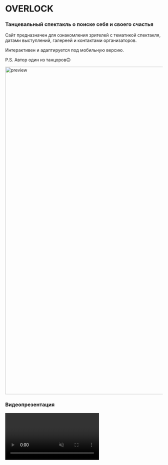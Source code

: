 # OVERLOCK
### Танцевальный спектакль о поиске себя и своего счастья


Сайт предназначен для ознакомления зрителей с тематикой спектакля, датами выступлений, галереей и контактами организаторов.

Интерактивен и адаптируется под мобильную версию.

P.S. Автор один из танцоров🙃

<img width="1906" height="1048" alt="preview" src="https://github.com/user-attachments/assets/85dcefc6-f1df-418f-a52e-c1195620d4be" />


### Видеопрезентация
<video src="https://github.com/AlinaCherrr/ACher_frontend/blob/main/overlock-web/videos/Overlock-git.mp4" muted autoplay loop>
